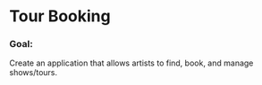 # Tour Booking

### Goal:
Create an application that allows artists to find, book, and manage shows/tours.
